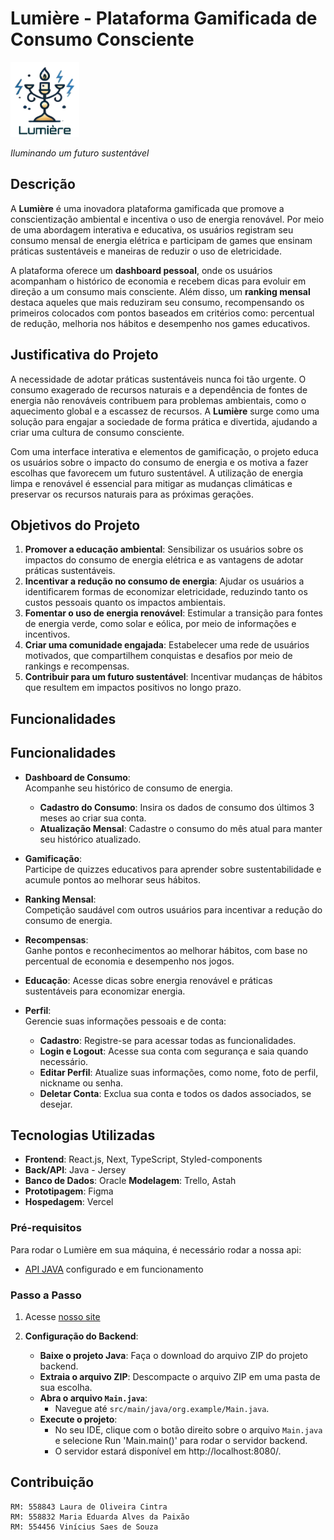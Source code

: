 # Lumière - Plataforma Gamificada de Consumo Consciente

<img src="src/assets/logo_certa.png" alt="Logo do Projeto" width="110" height="120">

*Iluminando um futuro sustentável*

## Descrição

A **Lumière** é uma inovadora plataforma gamificada que promove a conscientização ambiental e incentiva o uso de energia renovável. Por meio de uma abordagem interativa e educativa, os usuários registram seu consumo mensal de energia elétrica e participam de games que ensinam práticas sustentáveis e maneiras de reduzir o uso de eletricidade.

A plataforma oferece um **dashboard pessoal**, onde os usuários acompanham o histórico de economia e recebem dicas para evoluir em direção a um consumo mais consciente. Além disso, um **ranking mensal** destaca aqueles que mais reduziram seu consumo, recompensando os primeiros colocados com pontos baseados em critérios como: percentual de redução, melhoria nos hábitos e desempenho nos games educativos.

## Justificativa do Projeto

A necessidade de adotar práticas sustentáveis nunca foi tão urgente. O consumo exagerado de recursos naturais e a dependência de fontes de energia não renováveis contribuem para problemas ambientais, como o aquecimento global e a escassez de recursos. A **Lumière** surge como uma solução para engajar a sociedade de forma prática e divertida, ajudando a criar uma cultura de consumo consciente.

Com uma interface interativa e elementos de gamificação, o projeto educa os usuários sobre o impacto do consumo de energia e os motiva a fazer escolhas que favorecem um futuro sustentável. A utilização de energia limpa e renovável é essencial para mitigar as mudanças climáticas e preservar os recursos naturais para as próximas gerações.

## Objetivos do Projeto

1. **Promover a educação ambiental**: Sensibilizar os usuários sobre os impactos do consumo de energia elétrica e as vantagens de adotar práticas sustentáveis.
2. **Incentivar a redução no consumo de energia**: Ajudar os usuários a identificarem formas de economizar eletricidade, reduzindo tanto os custos pessoais quanto os impactos ambientais.
3. **Fomentar o uso de energia renovável**: Estimular a transição para fontes de energia verde, como solar e eólica, por meio de informações e incentivos.
4. **Criar uma comunidade engajada**: Estabelecer uma rede de usuários motivados, que compartilhem conquistas e desafios por meio de rankings e recompensas.
5. **Contribuir para um futuro sustentável**: Incentivar mudanças de hábitos que resultem em impactos positivos no longo prazo.

## Funcionalidades

## Funcionalidades

- **Dashboard de Consumo**:  
  Acompanhe seu histórico de consumo de energia.  
  - **Cadastro do Consumo**: Insira os dados de consumo dos últimos 3 meses ao criar sua conta.  
  - **Atualização Mensal**: Cadastre o consumo do mês atual para manter seu histórico atualizado. 

- **Gamificação**:  
  Participe de quizzes educativos para aprender sobre sustentabilidade e acumule pontos ao melhorar seus hábitos.

- **Ranking Mensal**:  
  Competição saudável com outros usuários para incentivar a redução do consumo de energia.

- **Recompensas**:  
  Ganhe pontos e reconhecimentos ao melhorar hábitos, com base no percentual de economia e desempenho nos jogos.  

- **Educação**: 
  Acesse dicas sobre energia renovável e práticas sustentáveis para economizar energia.

- **Perfil**:  
  Gerencie suas informações pessoais e de conta:  
  - **Cadastro**: Registre-se para acessar todas as funcionalidades.  
  - **Login e Logout**: Acesse sua conta com segurança e saia quando necessário.  
  - **Editar Perfil**: Atualize suas informações, como nome, foto de perfil, nickname ou senha.
  - **Deletar Conta**: Exclua sua conta e todos os dados associados, se desejar.

## Tecnologias Utilizadas

- **Frontend**: React.js, Next, TypeScript, Styled-components
- **Back/API**: Java - Jersey
- **Banco de Dados**: Oracle
 **Modelagem**: Trello, Astah
- **Prototipagem**: Figma
- **Hospedagem**: Vercel

### Pré-requisitos

Para rodar o Lumière em sua máquina, é necessário rodar a nossa api:

- [API JAVA](https://github.com/) configurado e em funcionamento

### Passo a Passo

1. Acesse [nosso site](https://lumiere.vercel.app/)

2. **Configuração do Backend**:

   - **Baixe o projeto Java**: Faça o download do arquivo ZIP do projeto backend.
   - **Extraia o arquivo ZIP**: Descompacte o arquivo ZIP em uma pasta de sua escolha.
   - **Abra o arquivo `Main.java`**:
     - Navegue até `src/main/java/org.example/Main.java`.
   - **Execute o projeto**:
     - No seu IDE, clique com o botão direito sobre o arquivo `Main.java` e selecione Run 'Main.main()' para rodar o servidor backend.
     - O servidor estará disponível em http://localhost:8080/.

## Contribuição

    RM: 558843 Laura de Oliveira Cintra
    RM: 558832 Maria Eduarda Alves da Paixão
    RM: 554456 Vinícius Saes de Souza
